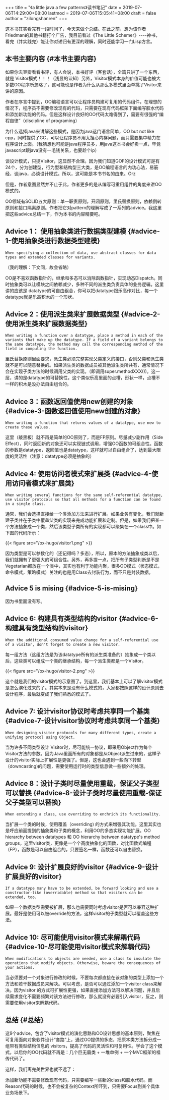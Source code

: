 +++
title = "《a little java a few patterns》读书笔记"
date = 2019-07-06T14:29:00+08:00
lastmod = 2019-07-06T15:05:41+08:00
draft = false
author = "zilongshanren"
+++

这本书其实看完有一段时间了，今天来做个总结。在此之前，想为该作者Friedman的其他书籍打个广告，我目前看过《The Little Schemer》----神书，看完（并实践完）能让你对递归有更深的理解，同时还能学习一门Lisp方言。

<!--more-->


## 本书主要内容 {#本书主要内容}

如果你去豆瓣看看书评，有人会说，本书好评（客套话），全篇只讲了一个东西，就是
Visitor模式！！！（浅显的认知）另外，Visitor模式本身的价值可能也被大多数OO程序所忽略了，这可能也是作者为什么从那么多模式里面单挑了Visitor来讲的原因。

作者在序言中提到，OO编程语言可以让程序员构建可复用的代码组件，在理想的情况下，程序员不需要修改现有的代码，只需要在现有代码框架下面编写胶水代码和添加新功能的代码。但是这样设计良好的OO代码太难得到了，需要有很强的“编程自律”（discipline of
programing）

为什么选择java来讲解这些模式，是因为java这门语言简单，OO but not like cpp，同时提供了GC，可以让程序员不用太担心内存问题，而只需要集中精力在程序设计上面。（我猜想也可能是java程序员多，用java这本书会好卖一点，毕竟javascript跟java没有一毛钱关系，也要趁个ip）

谈设计模式，只提Visitor，这显然不合理。因为我们知道GOF的设计模式可是有24个，分为创建型，行为型和结构型三大类，是OO编程语言的内功心法，易筋经，谈java，必谈设计模式。所以，这可能是本书书名的由来。Orz

但是，作者意图显然并不止于此，作者更多的是从编写可重用组件的角度来讲OO模式的。

OO领域有SOLID五大原则：单一职责原则，开闭原则，里氏替换原则，依赖倒转原则和接口隔离原则。作者把它对pattern的理解写成了一系列的advice。我这里把这些advice总结一下，作为本书的内容精要吧。


## Advice 1： 使用抽象类进行数据类型建模 {#advice-1-使用抽象类进行数据类型建模}

`When specifying a collection of data, use abstract classes for data types and
extended classes for variants.`

（我的理解：下文同，故会省略）

OO是不喜欢函数指针的，继承和多态可以消除函数指针，实现动态Dispatch。同时抽象类可以让模块之间依赖减少，多种不同的派生类负责具体的业务逻辑。这里讲的应该是
datatype的可自由组合，你可以把datatype跟乐高作对比，每一个datatype就是乐高积木的一个形状。


## Advice 2：使用派生类来扩展数据类型 {#advice-2-使用派生类来扩展数据类型}

`When writing a function over a datatype, place a method in each of the variants
that make up the datatype. If a field of a variant belongs to the same datatype,
the method may call the corresponding method of the field in computing the
function.`

里氏替换原则里面要求，派生类必须完整实现父类定义的接口，否则父类和派生类就不是可以随意替换的。如果派生类的数据成员被其他派生类所共有，通常情况下会在实现子类方法的时候调用父类的实现。（即调用super.methodXXX())。这一层，讲的是datatype的可替换性，这个类似乐高里面的点槽，形状一样，点槽不一样的积木是没办法自由组合的。


## Advice 3：函数返回值使用new创建的对象 {#advice-3-函数返回值使用new创建的对象}

`When writing a function that returns values of a datatype, use new to create
these values.`

这里（敲黑板）就不再是简单的OO原则了，而是FP原则。尽量减少副作用（Side Effect），同时返回新的对象还可以实现链式调用，增强OO函数的可组合性。函数的参数是datatype，返回值也是datatype，这样就可以自由组合了，达到最大限度的灵活性（注意：datatype必须是抽象的）


## Advice 4: 使用访问者模式来扩展类 {#advice-4-使用访问者模式来扩展类}

`When writing several functions for the same self-referential datatype, use
visitor protocols so that all methods for a function can be found in a single
class.`

通常，我们会选择直接给一个类添加方法来进行扩展。如果业务有变化，我们就新建子类并在子类中覆盖父类的实现来完成功能扩展和定制。但是，如果我们把某一个方法抽象成一个类，然后该类型子类所有的实现都可以聚集在一个class中。如下图的代码所示：

{{< figure src="/ox-hugo/visitor1.png" >}}

因为类型是可以参数化的（还记得吗？多态），所以，原本的方法抽象成类以后，我们就拥有了更强大的可组合性。另外，再多提一点，把所有子类型判断是不是Vegetarian都放在一个类中，其实也有利于功能内聚，很多OO模式（状态模式，命令模式，策略模式）关注的也是用Class去封装行为，而不只是封装数据。


## Advice 5 is mising {#advice-5-is-mising}

因为书里面没有写。


## Advice 6: 构建具有类型结构的visitor {#advice-6-构建具有类型结构的visitor}

`When the additional consumed value change for a self-referential use of a
visitor, don't forget to create a new visitor.`

每一组方法（这组方法是为该datatype所有的派生类准备的）抽象成一个类以后，这些类可以组成一个类的继承结构，每一个派生类都是一个Visitor。

{{< figure src="/ox-hugo/visitor-2.png" >}}

这个就是我们的visitor模式的示意图了。到这里，我们基本上可以了解visitor模式是怎么演化过来的了。其实本来是没有什么模式的，大家都按照这样的设计原则去设计程序，最后就变成了我们熟悉的模式了。


## Advice 7: 设计visitor协议时考虑共享同一个基类 {#advice-7-设计visitor协议时考虑共享同一个基类}

`When designing visitor protocols for many different types, create a unifying
protocol using Object.`

当为许多不同类型设计 Visitor时，尽可能统一协议，即采用Object作为每个Visitor方法的参数。因为Java里面所有的对象都是从Object派生过来的，这样子设计的visitor实际上扩展性是更强了。但是，这也会遇到一些向下转型（downcasting)的问题，需要使用运行时的类型信息做一些额外的处理。


## Advice 8：设计子类时尽量使用重载，保证父子类型可以替换 {#advice-8-设计子类时尽量使用重载-保证父子类型可以替换}

`When extending a class, use overriding to enchrich its functionality.`

当扩展一个类的时候，使用覆盖（overriding) 的方式来增强其功能。这里其实也是呼应前面提到的抽象类和子类的概念，利用OO的多态实现功能扩展。OO hierarchy between
datatypes 和 OO hierarchy between datatype's method groups，这里visitor类，更像是一个个高度抽象化的函数，对比函数式编程（FP），函数是可以自由组合的，只要签名一样，函数还可以自由替换。


## Advice 9: 设计扩展良好的visitor {#advice-9-设计扩展良好的visitor}

`If a datatype many have to be extended, be forward looking and use a
constructor-like (overridable) method so that visitors can be extended, too.`

如果一个数据类型需要被扩展，那么也需要同时考虑visitor是否可以兼容这种扩展。最好是使用可以被override的方法，这样visitor的子类型就可以覆盖这些方法。


## Advice 10: 尽可能使用visitor模式来解耦代码 {#advice-10-尽可能使用visitor模式来解耦代码}

`When modifications to objects are needed, use a class to insulate the operations
that modify objects. Otherwise, beware the consequences of your actions.`

当必须要对一个对象进行修改的时候，不要每次都直接在该对象的类型上添加一个方法和若干数据成员来解决。可以考虑，是否可以通过添加一个visitor class来解决。因为visitor
的方式可扩展性更强，如果直接添加方法可以解决问题，并且后续需求变化不需要频繁对该方法进行修改，那么就没有必要引入visitor，反之，则需要使用visitor来解耦代码。


## 总结 {#总结}

这9个advice，包含了visitor模式的演化思路和OO设计思想的基本原则，聚焦在可复用面向对象软件设计“套路”上，通过OO提供的多态，把原本类方法拆分成一组带有类型结构信息的
visitors，提高了代码的灵活性和可复用性。学会了这个模式，以后你的OO代码就不再是：几个巨无霸类 + 一堆单例 + 一个MVC框架的祖传代码了。

这样，我们离完美世界也就不远了：

添加新功能不需要修改现有代码，只需要编写一些新的class和胶水代码。而Reason代码的时候，也不会被复杂的Context所吓到，只需要Focus到某个具体业务场景下。
